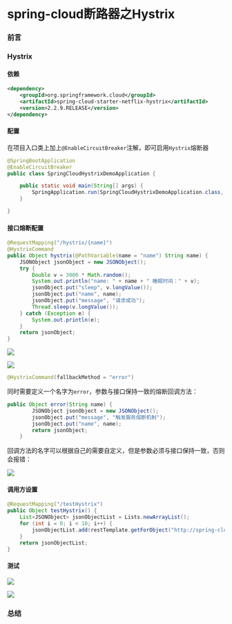 # spring-cloud断路器之Hystrix

### 前言



### Hystrix

#### 依赖

```xml
<dependency>
    <groupId>org.springframework.cloud</groupId>
    <artifactId>spring-cloud-starter-netflix-hystrix</artifactId>
    <version>2.2.9.RELEASE</version>
</dependency>
```

#### 配置

在项目入口类上加上`@EnableCircuitBreaker`注解，即可启用`Hystrix`熔断器

```java
@SpringBootApplication
@EnableCircuitBreaker
public class SpringCloudHystrixDemoApplication {

    public static void main(String[] args) {
        SpringApplication.run(SpringCloudHystrixDemoApplication.class, args);
    }

}
```

#### 接口熔断配置

```java
@RequestMapping("/hystrix/{name}")
@HystrixCommand
public Object hystrix(@PathVariable(name = "name") String name) {
    JSONObject jsonObject = new JSONObject();
    try {
        Double v = 3000 * Math.random();
        System.out.println("name: " + name + " 睡眠时间：" + v);
        jsonObject.put("sleep", v.longValue());
        jsonObject.put("name", name);
        jsonObject.put("message", "请求成功");
        Thread.sleep(v.longValue());
    } catch (Exception e) {
        System.out.println(e);
    }
    return jsonObject;
}
```

![](https://gitee.com/sysker/picBed/raw/master/20210804083229.png)

![](https://gitee.com/sysker/picBed/raw/master/20210804083200.png)

```java
@HystrixCommand(fallbackMethod = "error")
```

同时需要定义一个名字为`error`，参数与接口保持一致的熔断回调方法：

```java
public Object error(String name) {
        JSONObject jsonObject = new JSONObject();
        jsonObject.put("message", "触发服务熔断机制");
        jsonObject.put("name", name);
        return jsonObject;
    }
```

回调方法的名字可以根据自己的需要自定义，但是参数必须与接口保持一致，否则会报错：

![](https://gitee.com/sysker/picBed/raw/master/20210804083708.png)



#### 调用方设置

```java
@RequestMapping("/testHystrix")
public Object testHystrix() {
    List<JSONObject> jsonObjectList = Lists.newArrayList();
    for (int i = 0; i < 10; i++) {
        jsonObjectList.add(restTemplate.getForObject("http://spring-cloud-Hystrix-demo/hystrix/" + i, JSONObject.class));
    }
    return jsonObjectList;
}
```



#### 测试





![](https://gitee.com/sysker/picBed/raw/master/20210804084528.png)

![](https://gitee.com/sysker/picBed/raw/master/20210804084550.png)

### 总结